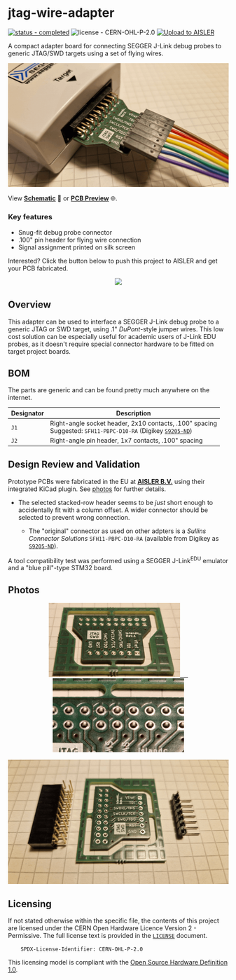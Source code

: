 # jtag-wire-adapter

[![status - completed](https://img.shields.io/badge/status-completed-brightgreen?style=plastic)]() ![license - CERN-OHL-P-2.0](https://img.shields.io/github/license/islandcontroller/jtag-wire-adapter?style=plastic) [![Upload to AISLER](https://img.shields.io/badge/Upload_to_-AISLER-ff8000?style=plastic)](https://aisler.net/p/new?url=https://raw.githubusercontent.com/islandcontroller/jtag-wire-adapter/master/pcb/jtag-wire-adapter.kicad_pcb&ref=github)

A compact adapter board for connecting SEGGER J-Link debug probes to generic JTAG/SWD targets using a set of flying wires.

<p align="center"><img src="doc/photo.png" /></p>

View [**Schematic**](doc/sch_jtag-wire-adapter_rev1.pdf) &#128196; or [**PCB Preview**](https://htmlpreview.github.io/?https://github.com/islandcontroller/jtag-wire-adapter/blob/master/doc/ibom.html) &#127760;.

### Key features

* Snug-fit debug probe connector
* .100" pin header for flying wire connection
* Signal assignment printed on silk screen

Interested? Click the button below to push this project to AISLER and get your PCB fabricated.

<p align="center"><a href="https://aisler.net/p/new?url=https://raw.githubusercontent.com/islandcontroller/jtag-wire-adapter/master/pcb/jtag-wire-adapter.kicad_pcb&ref=github"><img src="https://img.shields.io/badge/AISLER-Order%20PCBs-orange?style=for-the-badge"/></a></p>

## Overview

This adapter can be used to interface a SEGGER J-Link debug probe to a generic JTAG or SWD target, using .1" *DuPont*-style jumper wires. This low cost solution can be especially useful for academic users of J-Link EDU probes, as it doesn't require special connector hardware to be fitted on target project boards.

## BOM

The parts are generic and can be found pretty much anywhere on the internet.

| Designator | Description                                             |
|------------|---------------------------------------------------------|
| `J1`       | Right-angle socket header, 2x10 contacts, .100" spacing<br>Suggested: `SFH11-PBPC-D10-RA` (Digikey [`S9205-ND`](https://www.digikey.de/de/products/detail/sullins-connector-solutions/SFH11-PBPC-D10-RA-BK/1990098)) |
| `J2`       | Right-angle pin header, 1x7 contacts, .100" spacing     |

## Design Review and Validation

Prototype PCBs were fabricated in the EU at [**AISLER B.V.**](https://aisler.net/) using their integrated KiCad plugin. See [photos](#photos) for further details.

* The selected stacked-row header seems to be *just* short enough to accidentally fit with a column offset. A wider connector should be selected to prevent wrong connection.

  * The "original" connector as used on other adpters is a *Sullins Connector Solutions* `SFH11-PBPC-D10-RA` (available from Digikey as [`S9205-ND`](https://www.digikey.de/de/products/detail/sullins-connector-solutions/SFH11-PBPC-D10-RA-BK/1990098)).

A tool compatibility test was performed using a SEGGER J-Link<sup>EDU</sup> emulator and a "blue pill"-type STM32 board.

## Photos

<p align="center"><a href="doc/pcb1.jpg"><img src="doc/pcb1_preview.png"/></a><a href="doc/pcb2.jpg">&ensp;&nbsp;&ensp;<img src="doc/pcb2_preview.png"/></a></p>
<p align="center"><img src="doc/parts.png" /></p>

## Licensing

If not stated otherwise within the specific file, the contents of this project are licensed under the CERN Open Hardware Licence Version 2 - Permissive. The full license text is provided in the [`LICENSE`](LICENSE) document.

        SPDX-License-Identifier: CERN-OHL-P-2.0

This licensing model is compliant with the [Open Source Hardware Definition 1.0](https://www.oshwa.org/definition/).